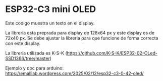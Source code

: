 # ESP32-C3 mini OLED

Este codigo muestra un texto en el display.

La libreria esta preprada para display de 128x64 px y este display es de 72x40 px. Se debe ajustar la libreria para que funcione de forma correcta con este display.

La libreria utilizada es K-S-K (https://github.com/K-S-K/ESP32-02-OLed-SSD1366/tree/master) 

Ejemplo y doc para arduino: https://emalliab.wordpress.com/2025/02/12/esp32-c3-0-42-oled/
